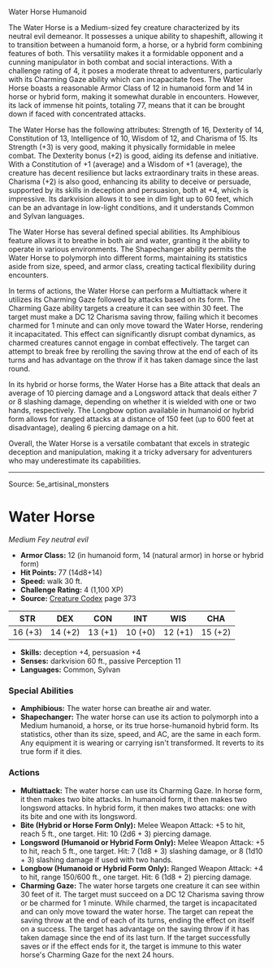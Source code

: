 <MonsterName/>Water Horse</MonsterName>
<CreatureType/>Humanoid</CreatureType>

<summary>The Water Horse is a Medium-sized fey creature characterized by its neutral evil demeanor. It possesses a unique ability to shapeshift, allowing it to transition between a humanoid form, a horse, or a hybrid form combining features of both. This versatility makes it a formidable opponent and a cunning manipulator in both combat and social interactions. With a challenge rating of 4, it poses a moderate threat to adventurers, particularly with its Charming Gaze ability which can incapacitate foes. The Water Horse boasts a reasonable Armor Class of 12 in humanoid form and 14 in horse or hybrid form, making it somewhat durable in encounters. However, its lack of immense hit points, totaling 77, means that it can be brought down if faced with concentrated attacks. </summary>

<detail>

The Water Horse has the following attributes: Strength of 16, Dexterity of 14, Constitution of 13, Intelligence of 10, Wisdom of 12, and Charisma of 15. Its Strength (+3) is very good, making it physically formidable in melee combat. The Dexterity bonus (+2) is good, aiding its defense and initiative. With a Constitution of +1 (average) and a Wisdom of +1 (average), the creature has decent resilience but lacks extraordinary traits in these areas. Charisma (+2) is also good, enhancing its ability to deceive or persuade, supported by its skills in deception and persuasion, both at +4, which is impressive. Its darkvision allows it to see in dim light up to 60 feet, which can be an advantage in low-light conditions, and it understands Common and Sylvan languages.

The Water Horse has several defined special abilities. Its Amphibious feature allows it to breathe in both air and water, granting it the ability to operate in various environments. The Shapechanger ability permits the Water Horse to polymorph into different forms, maintaining its statistics aside from size, speed, and armor class, creating tactical flexibility during encounters.

In terms of actions, the Water Horse can perform a Multiattack where it utilizes its Charming Gaze followed by attacks based on its form. The Charming Gaze ability targets a creature it can see within 30 feet. The target must make a DC 12 Charisma saving throw, failing which it becomes charmed for 1 minute and can only move toward the Water Horse, rendering it incapacitated. This effect can significantly disrupt combat dynamics, as charmed creatures cannot engage in combat effectively. The target can attempt to break free by rerolling the saving throw at the end of each of its turns and has advantage on the throw if it has taken damage since the last round.

In its hybrid or horse forms, the Water Horse has a Bite attack that deals an average of 10 piercing damage and a Longsword attack that deals either 7 or 8 slashing damage, depending on whether it is wielded with one or two hands, respectively. The Longbow option available in humanoid or hybrid form allows for ranged attacks at a distance of 150 feet (up to 600 feet at disadvantage), dealing 6 piercing damage on a hit.

Overall, the Water Horse is a versatile combatant that excels in strategic deception and manipulation, making it a tricky adversary for adventurers who may underestimate its capabilities.</detail>



---

Source: 5e_artisinal_monsters

# Water Horse

*Medium* *Fey* *neutral evil*

- **Armor Class:** 12 (in humanoid form, 14 (natural armor) in horse or hybrid form)
- **Hit Points:** 77 (14d8+14)
- **Speed:** walk 30 ft.
- **Challenge Rating:** 4 (1,100 XP)
- **Source:** [Creature Codex](https://koboldpress.com/kpstore/product/creature-codex-for-5th-edition-dnd) page 373

| STR | DEX | CON | INT | WIS | CHA |
| --- | --- | --- | --- | --- | --- |
| 16 (+3) | 14 (+2) | 13 (+1) | 10 (+0) | 12 (+1) | 15 (+2) |

- **Skills:** deception +4, persuasion +4
- **Senses:** darkvision 60 ft., passive Perception 11
- **Languages:** Common, Sylvan

### Special Abilities

- **Amphibious:** The water horse can breathe air and water.
- **Shapechanger:** The water horse can use its action to polymorph into a Medium humanoid, a horse, or its true horse-humanoid hybrid form. Its statistics, other than its size, speed, and AC, are the same in each form. Any equipment it is wearing or carrying isn't transformed. It reverts to its true form if it dies.

### Actions

- **Multiattack:** The water horse can use its Charming Gaze. In horse form, it then makes two bite attacks. In humanoid form, it then makes two longsword attacks. In hybrid form, it then makes two attacks: one with its bite and one with its longsword.
- **Bite (Hybrid or Horse Form Only):** Melee Weapon Attack: +5 to hit, reach 5 ft., one target. Hit: 10 (2d6 + 3) piercing damage.
- **Longsword (Humanoid or Hybrid Form Only):** Melee Weapon Attack: +5 to hit, reach 5 ft., one target. Hit: 7 (1d8 + 3) slashing damage, or 8 (1d10 + 3) slashing damage if used with two hands.
- **Longbow (Humanoid or Hybrid Form Only):** Ranged Weapon Attack: +4 to hit, range 150/600 ft., one target. Hit: 6 (1d8 + 2) piercing damage.
- **Charming Gaze:** The water horse targets one creature it can see within 30 feet of it. The target must succeed on a DC 12 Charisma saving throw or be charmed for 1 minute. While charmed, the target is incapacitated and can only move toward the water horse. The target can repeat the saving throw at the end of each of its turns, ending the effect on itself on a success. The target has advantage on the saving throw if it has taken damage since the end of its last turn. If the target successfully saves or if the effect ends for it, the target is immune to this water horse's Charming Gaze for the next 24 hours.




